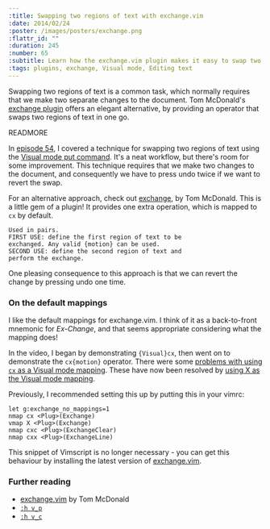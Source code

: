 ```yaml
--- 
:title: Swapping two regions of text with exchange.vim
:date: 2014/02/24
:poster: /images/posters/exchange.png
:flattr_id: ""
:duration: 245
:number: 65
:subtitle: Learn how the exchange.vim plugin makes it easy to swap two regions of text.
:tags: plugins, exchange, Visual mode, Editing text
---
```


Swapping two regions of text is a common task, which normally requires that we make two separate changes to the document.
Tom McDonald's [exchange plugin][exchange] offers an elegant alternative, by providing an operator that swaps two regions of text in one go.

[exchange]: https://github.com/tommcdo/vim-exchange


READMORE

In [episode 54](/e/54), I covered a technique for swapping two regions of text using the [Visual mode put command][v_p]. It's a neat workflow, but there's room for some improvement.
This technique requires that we make two changes to the document, and consequently we have to press undo twice if we want to revert the swap.

For an alternative approach, check out [exchange][], by Tom McDonald. This is a little gem of a plugin! It provides one extra operation, which is mapped to `cx` by default.

    Used in pairs.
    FIRST USE: define the first region of text to be
    exchanged. Any valid {motion} can be used.
    SECOND USE: define the second region of text and
    perform the exchange.

One pleasing consequence to this approach is that we can revert the change by pressing undo one time.

### On the default mappings

I like the default mappings for exchange.vim. I think of it as a back-to-front mnemonic for *Ex-Change*, and that seems appropriate considering what the mapping does!

In the video, I began by demonstrating `{Visual}cx`, then went on to demonstrate the `cx{motion}` operator. There were some [problems with using `cx` as a Visual mode mapping][14]. These have now been resolved by [using X as the Visual mode mapping][20].

Previously, I recommended setting this up by putting this in your vimrc:

```viml
let g:exchange_no_mappings=1
nmap cx <Plug>(Exchange)
vmap X <Plug>(Exchange)
nmap cxc <Plug>(ExchangeClear)
nmap cxx <Plug>(ExchangeLine)
```

This snippet of Vimscript is no longer necessary - you can get this behaviour by installing the latest version of [exchange.vim][exchange].

### Further reading

* [exchange.vim][exchange] by Tom McDonald
* [`:h v_p`][v_p]
* [`:h v_c`][v_c]

[exchange]: https://github.com/tommcdo/vim-exchange
[v_c]: http://vimdoc.sourceforge.net/htmldoc/change.html#v_c
[v_p]: http://vimdoc.sourceforge.net/htmldoc/change.html#v_p
[14]: https://github.com/tommcdo/vim-exchange/issues/14
[20]: https://github.com/tommcdo/vim-exchange/pull/20
